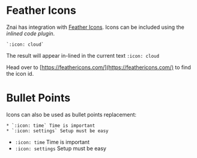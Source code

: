 # Feather Icons

Znai has integration with [Feather Icons](https://feathericons.com/).
Icons can be included using the *inlined code plugin*.

    `:icon: cloud`
    
The result will appear in-lined in the current text `:icon: cloud`

Head over to [https://feathericons.com/](https://feathericons.com/) to find the icon id.

# Bullet Points

Icons can also be used as bullet points replacement:
    
    * `:icon: time` Time is important
    * `:icon: settings` Setup must be easy

* `:icon: time` Time is important
* `:icon: settings` Setup must be easy